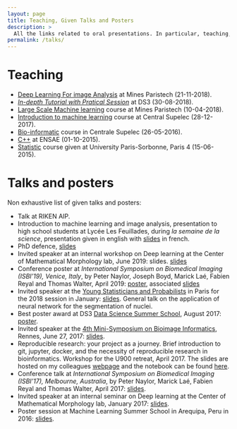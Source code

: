 ```yaml
---
layout: page
title: Teaching, Given Talks and Posters
description: >
  All the links related to oral presentations. In particular, teaching, talks and posters.
permalink: /talks/
---
```


# Teaching
- [Deep Learning For image Analysis](/talks/dlfia) at Mines Paristech (21-11-2018).
- [*In-depth Tutorial with Pratical Session*](/talks/ds3) at DS3 (30-08-2018).
- [Large Scale Machine learning](/talks/lsml) course at Mines Paristech (10-04-2018).
- [Introduction to machine learning](/talks/intro-ml) course at Central Supelec (28-12-2017).
- [Bio-informatic](/talks/bioinfo) course in Centrale Supelec (26-05-2016).
- [C++](talks/cplusplus) at ENSAE (01-10-2015).
- [Statistic](/talks/cours_sociologie) course given at University Paris-Sorbonne, Paris 4 (15-06-2015).

# Talks and posters
Non exhaustive list of given talks and posters: 
- Talk at RIKEN AIP.
- Introduction to machine learning and image analysis, presentation to high school students at Lycée Les Feuillades, during *la semaine de la science*, presentation given in english with [slides](http://members.cbio.mines-paristech.fr/~pnaylor/talks/NaylorP_Montpellier_presentation.pdf) in french.
- PhD defence, [slides](http://members.cbio.mines-paristech.fr/~pnaylor/Downloads/PNaylor_defence.pdf)
- Invited speaker at an internal workshop on Deep learning at the Center of Mathematical Morphology lab, June 2019: slides. [slides](http://members.cbio.mines-paristech.fr/~pnaylor/talks/fontainebleau_DL_workshop_presentation.pdf)
- Conference poster at *International Symposium on Biomedical Imaging (ISBI’19), Venice, Italy*, by Peter Naylor, Joseph Boyd, Marick Laé, Fabien Reyal and Thomas Walter, April 2019: [poster](http://members.cbio.mines-paristech.fr/~pnaylor/posters/isbi2019_poster.pdf), associated [slides](http://members.cbio.mines-paristech.fr/~pnaylor/talks/isbi2019_presentation.pdf)
- Invited speaker at the [Young Statisticians and Probabilists](https://www.sfds.asso.fr/fr/jeunes_statisticiens/manifestations/journees_ysp/564-accueil_ysp/) in Paris for the 2018 session in January: [slides](http://members.cbio.mines-paristech.fr/~pnaylor/talks/DeepNeuralNetworksForNucleiSegmentationIntro.pdf). General talk on the application of neural network for the segmentation of nuclei.
- Best poster award at DS3 [Data Science Summer School](http://www.ds3-datascience-polytechnique.fr), August 2017: [poster](http://members.cbio.mines-paristech.fr/~pnaylor/posters/Poster_DS3_2017.pdf).
- Invited speaker at the [4th Mini-Symposium on Bioimage Informatics](https://france-bioimaging.org/fbi-special-events/4th-mini-symposium-on-bioimage-informatics/), Rennes, June 27, 2017: [slides](http://members.cbio.mines-paristech.fr/~pnaylor/talks/MiniSymposiumRennes2017.pdf).
- Reproducible research: your project as a journey. Brief introduction to git, jupyter, docker, and the necessity of reproducible research in bioinformatics. Workshop for the U900 retreat, April 2017. The slides are hosted on my colleagues [webpage](http://hclimente.eu/) and the notebook can be found [here](https://github.com/PeterJackNaylor/ReproducibleResearch/blob/master/Jupyter%20notebooks.ipynb).
- Conference talk at *International Symposium on Biomedical Imaging (ISBI’17), Melbourne, Australia*, by Peter Naylor, Marick Laé, Fabien Reyal and Thomas Walter, April 2017: [slides](http://members.cbio.mines-paristech.fr/~pnaylor/talks/IsbiConference2017.pdf).
- Invited speaker at an internal seminar on Deep learning at the Center of Mathematical Morphology lab, January 2017: [slides](http://members.cbio.mines-paristech.fr/~pnaylor/talks/CMM_InternalSeminar2017.pdf).
- Poster session at Machine Learning Summer School in Arequipa, Peru in 2016: [slides](http://members.cbio.mines-paristech.fr/~pnaylor/Downloads/PosterMLSS2016.pdf).

